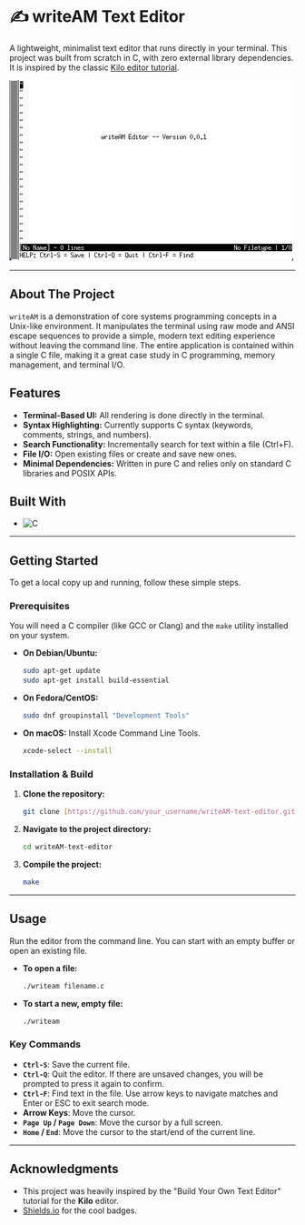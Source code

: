 # ✍️ writeAM Text Editor

A lightweight, minimalist text editor that runs directly in your terminal. This project was built from scratch in C, with zero external library dependencies. It is inspired by the classic [Kilo editor tutorial](http://viewsourcecode.org/snaptoken/kilo/index.html).

![writeAM Screenshot](assets/screenshot.png) 

---

## About The Project

`writeAM` is a demonstration of core systems programming concepts in a Unix-like environment. It manipulates the terminal using raw mode and ANSI escape sequences to provide a simple, modern text editing experience without leaving the command line. The entire application is contained within a single C file, making it a great case study in C programming, memory management, and terminal I/O.

## Features

* **Terminal-Based UI:** All rendering is done directly in the terminal.
* **Syntax Highlighting:** Currently supports C syntax (keywords, comments, strings, and numbers).
* **Search Functionality:** Incrementally search for text within a file (Ctrl+F).
* **File I/O:** Open existing files or create and save new ones.
* **Minimal Dependencies:** Written in pure C and relies only on standard C libraries and POSIX APIs.

## Built With

* ![C](https://img.shields.io/badge/C-00599C?style=for-the-badge&logo=c&logoColor=white)

---

## Getting Started

To get a local copy up and running, follow these simple steps.

### Prerequisites

You will need a C compiler (like GCC or Clang) and the `make` utility installed on your system.

* **On Debian/Ubuntu:**
    ```sh
    sudo apt-get update
    sudo apt-get install build-essential
    ```
* **On Fedora/CentOS:**
    ```sh
    sudo dnf groupinstall "Development Tools"
    ```
* **On macOS:** Install Xcode Command Line Tools.
    ```sh
    xcode-select --install
    ```

### Installation & Build

1.  **Clone the repository:**
    ```sh
    git clone [https://github.com/your_username/writeAM-text-editor.git](https://github.com/your_username/writeAM-text-editor.git)
    ```
2.  **Navigate to the project directory:**
    ```sh
    cd writeAM-text-editor
    ```
3.  **Compile the project:**
    ```sh
    make
    ```

---

## Usage

Run the editor from the command line. You can start with an empty buffer or open an existing file.

* **To open a file:**
    ```sh
    ./writeam filename.c
    ```
* **To start a new, empty file:**
    ```sh
    ./writeam
    ```

### Key Commands

* **`Ctrl-S`**: Save the current file.
* **`Ctrl-Q`**: Quit the editor. If there are unsaved changes, you will be prompted to press it again to confirm.
* **`Ctrl-F`**: Find text in the file. Use arrow keys to navigate matches and Enter or ESC to exit search mode.
* **Arrow Keys**: Move the cursor.
* **`Page Up` / `Page Down`**: Move the cursor by a full screen.
* **`Home` / `End`**: Move the cursor to the start/end of the current line.

---

## Acknowledgments

* This project was heavily inspired by the "Build Your Own Text Editor" tutorial for the **Kilo** editor.
* [Shields.io](https://shields.io) for the cool badges.
